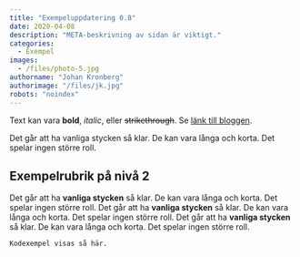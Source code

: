 ```yaml
---
title: "Exempeluppdatering 0.8"
date: 2020-04-08
description: "META-beskrivning av sidan är viktigt."
categories:
  - Exempel
images:
  - /files/photo-5.jpg
authorname: "Johan Kronberg"
authorimage: "/files/jk.jpg"
robots: "noindex"
---
```


Text kan vara **bold**, _italic_, eller ~~strikethrough~~. Se [länk till bloggen](https://krompaco.nu).
<!--more-->
Det går att ha vanliga stycken så klar. De kan vara långa och korta. Det spelar ingen större roll.

## Exempelrubrik på nivå 2

Det går att ha **vanliga stycken** så klar. De kan vara långa och korta. Det spelar ingen större roll. Det går att ha **vanliga stycken** så klar. De kan vara långa och korta. Det spelar ingen större roll. Det går att ha **vanliga stycken** så klar. De kan vara långa och korta. Det spelar ingen större roll.

```
Kodexempel visas så här.
```